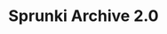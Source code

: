 ---
slug: sprunki-archive-20
title: Sprunki Archive 2.0
description: "Sprunki Archive 2.0 is an exciting online game. Play for free directly in your browser!"
icon: /images/popular_mods/Sprunki Archive 2.0.png
url: https://wowtbc.net/sprunkin/archive2/index.html
previewImage: /images/popular_mods/Sprunki Archive 2.0.png
type: popular mods

# SEO配置
seo:
  title: "Sprunki Archive 2.0 - Play Free Online Game | Fun Browser Games"
  description: "Sprunki Archive 2.0 - Play this fun online game for free in your browser. No download required!"
  ogImage: "/images/popular_mods/Sprunki Archive 2.0.png"
  keywords: "sprunki-archive-20, online game, browser game, free game, popular mods game, play online"

videoUrls:
  - https://www.youtube.com/embed/example1
  - https://www.youtube.com/embed/example2

whyPlay:
  title: "Why Play Sprunki Archive 2.0?"
  items:
    - "Immersive Gameplay: Sprunki Archive 2.0 offers an engaging and immersive gaming experience that will keep you entertained for hours"
    - "Challenging Levels: Test your skills with increasingly difficult challenges and obstacles"
    - "Beautiful Graphics: Enjoy stunning visuals and smooth animations that bring the game world to life"
    - "Regular Updates: New content and features are added regularly to keep the game fresh and exciting"
    - "Free to Play: Experience all the fun without spending a penny"
    - "Community Features: Connect with other players, share strategies, and compete for high scores"
    - "Cross-Platform: Play on any device with a web browser, no downloads required"

features:
  title: "Key Features of Sprunki Archive 2.0"
  image: "/images/popular_mods/Sprunki Archive 2.0.png"
  items:
    - "Intuitive Controls: Easy to learn controls make Sprunki Archive 2.0 accessible for players of all skill levels"
    - "Multiple Game Modes: Enjoy various gameplay options that provide different challenges and experiences"
    - "Character Customization: Personalize your gaming experience with unique characters and items"
    - "Achievement System: Complete special tasks to earn rewards and recognition"
    - "Leaderboards: Compete with players worldwide and see who can achieve the highest scores"

characteristics:
  title: "Game Characteristics"
  image: "/images/popular_mods/Sprunki Archive 2.0.png"
  items:
    - "Genre: Popular mods game with elements of strategy and skill"
    - "Difficulty: Suitable for both casual gamers and those seeking a challenge"
    - "Play Time: Quick sessions or extended gameplay, depending on your preference"
    - "Art Style: Vibrant and engaging visuals that enhance the gaming experience"
    - "Sound Design: Immersive audio that complements the gameplay perfectly"

info: "Sprunki Archive 2.0 is an exciting online game that offers players a unique and engaging gaming experience. With its intuitive controls, stunning visuals, and challenging gameplay, Sprunki Archive 2.0 provides hours of entertainment for players of all ages and skill levels. Whether you're looking for a quick gaming session during a break or an extended play session, Sprunki Archive 2.0 delivers an immersive experience that will keep you coming back for more. The game features multiple levels of increasing difficulty, ensuring that players are constantly challenged as they progress. With regular updates adding new content and features, Sprunki Archive 2.0 remains fresh and exciting, providing endless entertainment options for its growing community of players."

howToPlayIntro: "Welcome to Sprunki Archive 2.0! This guide will walk you through the basics and help you master the game. Whether you're a beginner or looking to improve your skills, these tips and instructions will enhance your gaming experience."

howToPlaySteps:
  - title: "Getting Started"
    description: "Begin your Sprunki Archive 2.0 adventure by familiarizing yourself with the controls. Use your keyboard or mouse to navigate through the game interface. The tutorial will guide you through the basic mechanics and help you understand the objectives."
  - title: "Understanding the Objectives"
    description: "In Sprunki Archive 2.0, your main goal is to progress through levels by completing specific objectives. Each level presents unique challenges that require different strategies and approaches."
  - title: "Mastering the Controls"
    description: "Practice using the controls to improve your precision and reaction time. Sprunki Archive 2.0 requires quick reflexes and strategic thinking to overcome obstacles and defeat opponents."
  - title: "Utilizing Power-ups"
    description: "Collect power-ups throughout the game to enhance your abilities and overcome difficult challenges. Each power-up offers unique advantages that can be crucial for success."
  - title: "Developing Strategies"
    description: "As you progress in Sprunki Archive 2.0, develop effective strategies for different scenarios. Analyze patterns, anticipate challenges, and adapt your approach to maximize your performance."

faq:
  title: "Frequently Asked Questions about Sprunki Archive 2.0"
  items:
    - question: "Is Sprunki Archive 2.0 free to play?"
      answer: "Yes, Sprunki Archive 2.0 is completely free to play directly in your web browser. No downloads or purchases are required to enjoy the full game experience."
    - question: "Can I play Sprunki Archive 2.0 on mobile devices?"
      answer: "Yes, Sprunki Archive 2.0 is optimized for both desktop and mobile play. You can enjoy the game on any device with a web browser and internet connection."
    - question: "Are there any in-game purchases?"
      answer: "While Sprunki Archive 2.0 is free to play, there may be optional in-game purchases available for cosmetic items or additional features that don't affect core gameplay."
    - question: "How often is Sprunki Archive 2.0 updated?"
      answer: "The developers regularly update Sprunki Archive 2.0 with new content, features, and improvements based on player feedback and game performance."
    - question: "Can I play Sprunki Archive 2.0 offline?"
      answer: "Currently, Sprunki Archive 2.0 requires an internet connection to play as it's a browser-based online game."
    - question: "Is Sprunki Archive 2.0 suitable for children?"
      answer: "Yes, Sprunki Archive 2.0 is designed to be family-friendly and suitable for players of all ages."
    - question: "How do I report bugs or issues?"
      answer: "If you encounter any problems while playing Sprunki Archive 2.0, you can report them through the game's support page or contact the developers directly through their website."
    - question: "Still Have Questions?"
      answer: "If you have additional questions about Sprunki Archive 2.0 that aren't covered in this FAQ, please visit our support center or contact our customer service team for assistance."
---